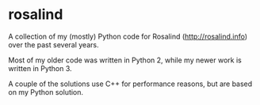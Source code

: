 # rosalind
A collection of my (mostly) Python code for Rosalind (http://rosalind.info) over the past several years.

Most of my older code was written in Python 2, while my newer work is written in Python 3.

A couple of the solutions use C++ for performance reasons, but are based on my Python solution.
